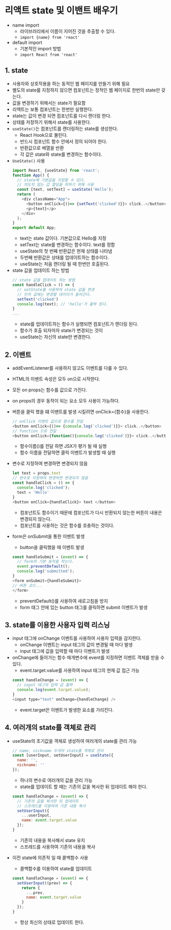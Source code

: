 # 리액트 state 및 이밴트 배우기
- name import
  - 라이브러리에서 이름이 지어진 것을 추출할 수 있다.
  - `import {name} from 'react'`
- default import
  - 기본적인 import 방법
  - `import React from 'react'`

## 1. state
- 사용자와 상호작용을 하는 동적인 웹 페이지를 만들기 위해 필요
- 별도의 state를 지정하지 않으면 컴포넌트는 정적인 웹 페이지로 한번의 state만 갖는다.
- 값을 변경하기 위해서는 state가 필요함
- 리액트는 보통 컴포넌트는 한번만 실행한다.
- state는 값이 변경 되면 컴포넌트를 다시 랜더링 한다.
- 상태를 저장하기 위해서 state를 사용한다.
- `useState()`는 컴포넌트를 랜더링하는 state를 생성한다.
  - React Hook으로 불린다.
  - 반드시 컴포넌트 함수 안에서 정의 되어야 한다.
  - 반환값으로 배열을 반환
  - 각 값은 state와 state를 변경하는 함수이다.
- `UseState()` 사용
  ```javascript
  import React, {useState} from 'react';
  function App() {
    // state에 기본값을 지정할 수 있다.
    // 의도치 않는 갑 할당을 피하기 위해 사용
    const [text, setText] = useState('Hello');
    return (
      <div className="App">
        <button onClick={()=> {setText('clicked')}}> click..</button>
        <p>{text}</p>
      </div>
    );
  }
  export default App;
  ```
  - text는 state 값이다. 기본값으로 Hello를 지정
  - setText는 state를 변경하는 함수이다. text를 정함
  - useState의 첫 번째 반환값은 현재 상태를 나타냄
  - 두번째 반환값은 상태를 업데이트하는 함수이다.
  - useState는 처음 랜더링 될 때 한번만 호출된다.
- state 값을 업데이트 하는 방법
  ```javascript
  // state 값을 업데이트 하는 방법
  const handleClick = () => {
    // setState를 사용하여 state 값을 변경
    // 인자 값에는 변경할 데이터가 들어간다.
    setText('clicked')
    console.log(text); // 'hello'가 출력 된다.
  }
  ...
  ```
    - state를 업데이트하는 함수가 실행되면 컴포넌트가 랜더링 된다.
    - 함수가 호출 되자마자 state가 변경되는 것이
    - useState는 자신의 state만 변경한다.



## 2. 이밴트
- addEventListener를 사용하지 않고도 이벤트를 다룰 수 있다.
- HTML의 이벤트 속성은 모두 on으로 시작한다.
- 모든 on props는 함수를 값으로 가진다.
- on props의 경우 동작이 되는 요소 모두 사용이 가능하다.
- 버튼을 클릭 했을 떄 이밴트를 발생 시킬려면 onClick={함수}을 사용한다.
  ```javascript
  // onClick 이벤트 값으로 함수를 전달
  <button onClick={()=> {console.log('clicked')}}> click..</button>
  // function 으로 전달
  <button onClick={function(){console.log('clicked')}}> click..</button>
  ```
  -  함수이름()를 전달 하면 JSX가 평가 될 때 실행
  -  함수 이름을 전달하면 클릭 이벤트가 발생할 때 실행

- 변수로 지정하여 변경하면 변경되지 않음
  ```javascript
  let text = props.text
  // 변수로 지정하여 변경하면 변경되지 않음
  const handleClick = () => {
    console.log('clicked');
    text = 'Hello'
  }
  <button onClick={handleClick}> text </button>
  ```
  - 컴포넌트도 함수이기 때문에 컴포넌트가 다시 반환되지 않는한 버튼이 내용은 변경되지 않는다.
  - 컴포넌트를 사용하는 것은 함수를 호충하는 것이다.

- form은 onSubmit을 통한 이벤트 발셍
  - button을 클릭했을 때 이벤트 발생
  ```javascript
  const handleSubmit = (event) => {
    // form의 기본 동작을 막는다.
    event.preventDefault();
    console.log('submitted');
  }
  <form onSubmit={handleSubmit}>
  // 버튼 코드...
  </form>
  ```
  - preventDefault()를 사용하여 새로고침을 방지
  - form 태그 안에 있는 button 태그를 클릭하면 submit 이벤트가 발생

## 3. state를 이용한 사용자 입력 리스닝
- input 태그에 onChange 이벤트를 사용하여 사용자 입력을 감지한다.
  - onChange 이벤트는 input 태그의 값이 변경될 때 마다 발생
  - input 태그에 값을 입력할 때 마다 이벤트가 발생
- onChange에 들어가는 함수 매개변수에 event를 지정하면 이벤트 객체를 받을 수 있다.
  - event.target.value를 사용하여 input 태그의 현재 값 접근 가능
  ```javascript
  const handleChange = (event) => {
    // input 태그의 입력 값 출력
    console.log(event.target.value);
  }
  <input type="text" onChange={handleChange} />
  ```
  - event.target은 이벤트가 발생한 요소를 가리킨다.

## 4. 여러개의 state를 객체로 관리
- useState의 초기값을 객체로 생성하여 여러개의 state를 관리 가능
  ```javascript
  // name, nickname 두개의 state를 객체로 관리
  const [userInput, setUserInput] = useState({
    name: '',
    nickname: ''
  });
  ```
  - 하나의 변수로 여러개의 값을 관리 가능
  - state를 업데이트 할 때는 기존의 값을 복사한 뒤 업데이트 해야 한다.
  ```javascript
  const handleChange = (event) => {
    // 기존의 값을 복사한 뒤 업데이트
    // 스프레드를 이용하여 기존 내용 복사
    setUserInput({
      ...userInput,
      name: event.target.value
    });
  }
  ```
  - 기존의 내용을 복사해서 state 유지
  - 스프레드를 사용하여 기존의 내용을 복사

- 이전 state에 의존적 일 때 콜백함수 사용
  - 콜백함수를 이용하여 state를 업데이트
  ```javascript
  const handleChange = (event) => {
    setUserInput((prev) => {
      return {
        ...prev,
        name: event.target.value
      }
    });
  }
  ```
  - 항상 최신의 상태로 업데이트 한다.